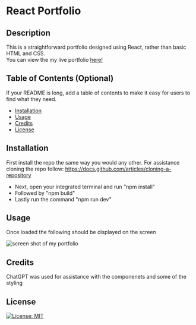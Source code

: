 # React Portfolio

## Description

This is a straightforward portfolio designed using React, rather than basic HTML and CSS. <br>
You can view the my live portfolio [here!](https://malcolmsportfolio.netlify.app/)

## Table of Contents (Optional)

If your README is long, add a table of contents to make it easy for users to find what they need.

- [Installation](#installation)
- [Usage](#usage)
- [Credits](#credits)
- [License](#license)

## Installation

First install the repo the same way you would any other.
For assistance cloning the repo follow: https://docs.github.com/articles/cloning-a-repository

- Next, open your integrated terminal and run "npm install"
- Followed by "npm build"
- Lastly run the command "npm run dev"


## Usage

Once loaded the following should be displayed on the screen 

![screen shot of my portfolio](<Screenshot 2024-07-23 at 8.29.37 PM.png>)
## Credits

ChatGPT was used for assistance with the componenets and some of the styling

## License

[![License: MIT](https://img.shields.io/badge/License-MIT-yellow.svg)](https://opensource.org/licenses/MIT)



